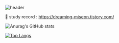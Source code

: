 

<!---
PMiseon/PMiseon is a ✨ special ✨ repository because its `README.md` (this file) appears on your GitHub profile.
You can click the Preview link to take a look at your changes.
--->


![header](https://capsule-render.vercel.app/api?type=soft&color=auto&height=300&section=header&text=Dreaming%Sun%20&fontSize=90)

📖 study record : https://dreaming-miseon.tistory.com/ <br>



![Anurag's GitHub stats](https://github-readme-stats.vercel.app/api?username=PMiseon&show_icons=true&theme=radical)

[![Top Langs](https://github-readme-stats.vercel.app/api/top-langs/?username=PMiseon&langs_count=8)](https://github.com/PMiseon/github-readme-stats)

